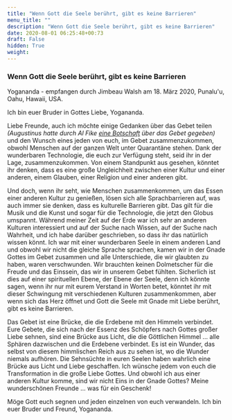 ```yaml
---
title: "Wenn Gott die Seele berührt, gibt es keine Barrieren"
menu_title: ""
description: "Wenn Gott die Seele berührt, gibt es keine Barrieren"
date: 2020-08-01 06:25:48+00:73
draft: False
hidden: True
weight:
---
```

### Wenn Gott die Seele berührt, gibt es keine Barrieren

Yogananda - empfangen durch Jimbeau Walsh am 18. März 2020, Punalu'u, Oahu, Hawaii, USA.

Ich bin euer Bruder in Gottes Liebe, Yogananda.

Liebe Freunde, auch ich möchte einige Gedanken über das Gebet teilen *(Augustinus hatte durch Al Fike [eine Botschaft](/aktuelle-botschaften/aktuelle-botschaften-in-reihenfolge-des-datums/aktuelle-botschaften-2020/die-seele-wurde-geschaffen-um-gottes-liebe-zu-empfangen-af-augustinus-7-maerz-2020/) über das Gebet gegeben)* und den Wunsch eines jeden von euch, im Gebet zusammenzukommen, obwohl Menschen auf der ganzen Welt unter Quarantäne stehen. Dank der wunderbaren Technologie, die euch zur Verfügung steht, seid ihr in der Lage, zusammenzukommen. Von einem Standpunkt aus gesehen, könntet ihr denken, dass es eine große Ungleichheit zwischen einer Kultur und einer anderen, einem Glauben, einer Religion und einer anderen gibt.

Und doch, wenn ihr seht, wie Menschen zusammenkommen, um das Essen einer anderen Kultur zu genießen, lösen sich alle Sprachbarrieren auf, was auch immer sie denken, dass es kulturelle Barrieren gibt. Das gilt für die Musik und die Kunst und sogar für die Technologie, die jetzt den Globus umspannt. Während meiner Zeit auf der Erde war ich sehr an anderen Kulturen interessiert und auf der Suche nach Wissen, auf der Suche nach Wahrheit, und ich habe darüber geschrieben, so dass ihr das natürlich wissen könnt. Ich war mit einer wunderbaren Seele in einem anderen Land und obwohl wir nicht die gleiche Sprache sprachen, kamen wir in der Gnade Gottes im Gebet zusammen und alle Unterschiede, die wir glaubten zu haben, waren verschwunden. Wir brauchten keinen Dolmetscher für die Freude und das Einssein, das wir in unserem Gebet fühlten. Sicherlich ist dies auf einer spirituellen Ebene, der Ebene der Seele, denn ich könnte sagen, wenn ihr nur mit eurem Verstand in Worten betet, könntet ihr mit dieser Schwingung mit verschiedenen Kulturen zusammenkommen, aber wenn sich das Herz öffnet und Gott die Seele mit Gnade mit Liebe berührt, gibt es keine Barrieren.

Das Gebet ist eine Brücke, die die Erdebene mit den Himmeln verbindet. Eure Gebete, die sich nach der Essenz des Schöpfers nach Gottes großer Liebe sehnen, sind eine Brücke aus Licht, die die Göttlichen Himmel ... alle Sphären dazwischen und die Erdebene verbindet. Es ist ein Wunder, das selbst von diesem himmlischen Reich aus zu sehen ist, wo die Wunder niemals aufhören. Die Sehnsüchte in euren Seelen haben wahrlich eine Brücke aus Licht und Liebe geschaffen. Ich wünsche jedem von euch die Transformation in die große Liebe Gottes. Und obwohl ich aus einer anderen Kultur komme, sind wir nicht Eins in der Gnade Gottes? Meine wunderschönen Freunde ... was für ein Geschenk!

Möge Gott euch segnen und jeden einzelnen von euch verwandeln. Ich bin euer Bruder und Freund, Yogananda.
